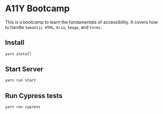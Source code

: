 # A11Y Bootcamp

This is a bootcamp to learn the fundamentals of accessibility. It covers how to handle `Semantic HTML`, `Aria`, `Image`, and `Forms`.

## Install

```bash
yarn install
```

## Start Server

```bash
yarn run start
```

## Run Cypress tests

```bash
yarn run cypress
```
